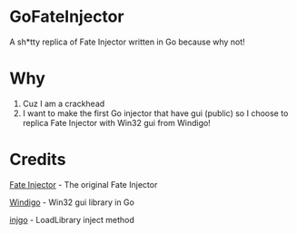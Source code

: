 # GoFateInjector

A sh*tty replica of Fate Injector written in Go because why not!

# Why

1. Cuz I am a crackhead
2. I want to make the first Go injector that have gui (public) so I choose to replica Fate Injector with Win32 gui from Windigo!

# Credits
[Fate Injector](https://github.com/fligger/FateInjector) - The original Fate Injector

[Windigo](https://github.com/rodrigocfd/windigo) - Win32 gui library in Go

[injgo](https://github.com/jiusanzhou/injgo) - LoadLibrary inject method
